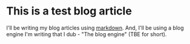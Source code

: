# This is a test blog article

I'll be writing my blog articles using 
[markdown](en.wikipedia.org/wiki/Markdown). And, 
I'll be using a blog engine I'm writing that I dub \-
"The blog engine" \(TBE for short\).
